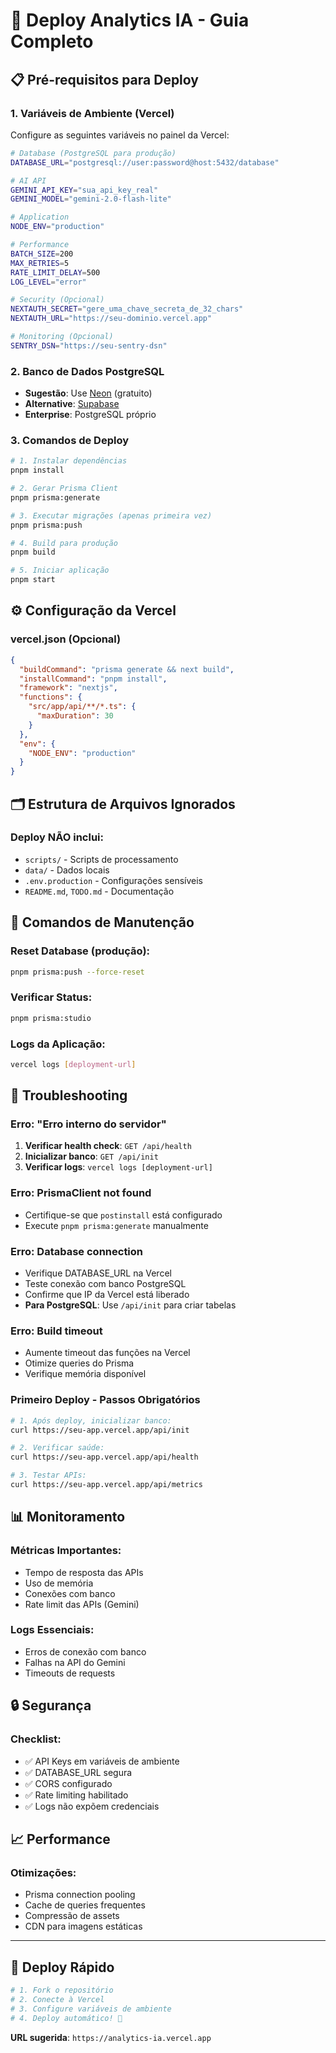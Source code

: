 # 🚀 Deploy Analytics IA - Guia Completo

## 📋 Pré-requisitos para Deploy

### 1. **Variáveis de Ambiente (Vercel)**
Configure as seguintes variáveis no painel da Vercel:

```bash
# Database (PostgreSQL para produção)
DATABASE_URL="postgresql://user:password@host:5432/database"

# AI API
GEMINI_API_KEY="sua_api_key_real"
GEMINI_MODEL="gemini-2.0-flash-lite"

# Application
NODE_ENV="production"

# Performance
BATCH_SIZE=200
MAX_RETRIES=5
RATE_LIMIT_DELAY=500
LOG_LEVEL="error"

# Security (Opcional)
NEXTAUTH_SECRET="gere_uma_chave_secreta_de_32_chars"
NEXTAUTH_URL="https://seu-dominio.vercel.app"

# Monitoring (Opcional)
SENTRY_DSN="https://seu-sentry-dsn"
```

### 2. **Banco de Dados PostgreSQL**
- **Sugestão**: Use [Neon](https://neon.tech) (gratuito)
- **Alternative**: [Supabase](https://supabase.com) 
- **Enterprise**: PostgreSQL próprio

### 3. **Comandos de Deploy**

```bash
# 1. Instalar dependências
pnpm install

# 2. Gerar Prisma Client
pnpm prisma:generate

# 3. Executar migrações (apenas primeira vez)
pnpm prisma:push

# 4. Build para produção
pnpm build

# 5. Iniciar aplicação
pnpm start
```

## ⚙️ Configuração da Vercel

### **vercel.json** (Opcional)
```json
{
  "buildCommand": "prisma generate && next build",
  "installCommand": "pnpm install",
  "framework": "nextjs",
  "functions": {
    "src/app/api/**/*.ts": {
      "maxDuration": 30
    }
  },
  "env": {
    "NODE_ENV": "production"
  }
}
```

## 🗂️ Estrutura de Arquivos Ignorados

### **Deploy NÃO inclui**:
- `scripts/` - Scripts de processamento
- `data/` - Dados locais 
- `.env.production` - Configurações sensíveis
- `README.md`, `TODO.md` - Documentação

## 🔧 Comandos de Manutenção

### **Reset Database** (produção):
```bash
pnpm prisma:push --force-reset
```

### **Verificar Status**:
```bash
pnpm prisma:studio
```

### **Logs da Aplicação**:
```bash
vercel logs [deployment-url]
```

## 🚨 Troubleshooting

### **Erro: "Erro interno do servidor"**
1. **Verificar health check**: `GET /api/health`
2. **Inicializar banco**: `GET /api/init` 
3. **Verificar logs**: `vercel logs [deployment-url]`

### **Erro: PrismaClient not found**
- Certifique-se que `postinstall` está configurado
- Execute `pnpm prisma:generate` manualmente

### **Erro: Database connection**
- Verifique DATABASE_URL na Vercel
- Teste conexão com banco PostgreSQL
- Confirme que IP da Vercel está liberado
- **Para PostgreSQL**: Use `/api/init` para criar tabelas

### **Erro: Build timeout**
- Aumente timeout das funções na Vercel
- Otimize queries do Prisma
- Verifique memória disponível

### **Primeiro Deploy - Passos Obrigatórios**
```bash
# 1. Após deploy, inicializar banco:
curl https://seu-app.vercel.app/api/init

# 2. Verificar saúde:
curl https://seu-app.vercel.app/api/health

# 3. Testar APIs:
curl https://seu-app.vercel.app/api/metrics
```

## 📊 Monitoramento

### **Métricas Importantes**:
- Tempo de resposta das APIs
- Uso de memória
- Conexões com banco
- Rate limit das APIs (Gemini)

### **Logs Essenciais**:
- Erros de conexão com banco
- Falhas na API do Gemini
- Timeouts de requests

## 🔒 Segurança

### **Checklist**:
- ✅ API Keys em variáveis de ambiente
- ✅ DATABASE_URL segura
- ✅ CORS configurado
- ✅ Rate limiting habilitado
- ✅ Logs não expõem credenciais

## 📈 Performance

### **Otimizações**:
- Prisma connection pooling
- Cache de queries frequentes
- Compressão de assets
- CDN para imagens estáticas

---

## 🎯 Deploy Rápido

```bash
# 1. Fork o repositório
# 2. Conecte à Vercel
# 3. Configure variáveis de ambiente
# 4. Deploy automático! 🚀
```

**URL sugerida**: `https://analytics-ia.vercel.app`